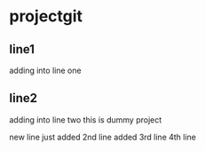 # projectgit

## line1
adding into line one

## line2
adding into line two
this is dummy project

new line just added
2nd line added
3rd line
4th line